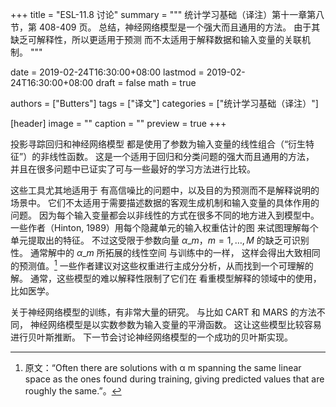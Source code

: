 +++
title = "ESL-11.8 讨论"
summary = """
统计学习基础（译注）第十一章第八节，第 408-409 页。
总结，神经网络模型是一个强大而且通用的方法。
由于其缺乏可解释性，所以更适用于预测
而不太适用于解释数据和输入变量的关联机制。
"""

date = 2019-02-24T16:30:00+08:00
lastmod = 2019-02-24T16:30:00+08:00
draft = false
math = true

authors = ["Butters"]
tags = ["译文"]
categories = ["统计学习基础（译注）"]

[header]
image = ""
caption = ""
preview = true
+++

投影寻踪回归和神经网络模型
都是使用了参数为输入变量的线性组合（“衍生特征”）的非线性函数。
这是一个适用于回归和分类问题的强大而且通用的方法，
并且在很多问题中已证实了可与一些最好的学习方法进行比较。

这些工具尤其地适用于
有高信噪比的问题中，以及目的为预测而不是解释说明的场景中。
它们不太适用于需要描述数据的客观生成机制和输入变量的具体作用的问题。
因为每个输入变量都会以非线性的方式在很多不同的地方进入到模型中。
一些作者（Hinton, 1989）用每个隐藏单元的输入权重估计的图
来试图理解每个单元提取出的特征。
不过这受限于参数向量 $\alpha\_m$，$m=1,\dots,M$ 的缺乏可识别性。
通常解中的 $\alpha\_m$ 所拓展的线性空间
与训练中的一样，
这样会得出大致相同的预测值。[^1]
一些作者建议对这些权重进行主成分分析，从而找到一个可理解的解。
通常，这些模型的难以解释性限制了它们在
看重模型解释的领域中的使用，比如医学。

关于神经网络模型的训练，有非常大量的研究。
与比如 CART 和 MARS 的方法不同，
神经网络模型是以实数参数为输入变量的平滑函数。
这让这些模型比较容易进行贝叶斯推断。
下一节会讨论神经网络模型的一个成功的贝叶斯实现。

[^1]: 原文：“Often there are solutions with α m spanning the same linear space as the ones found during training, giving predicted values that are roughly the same.”。
